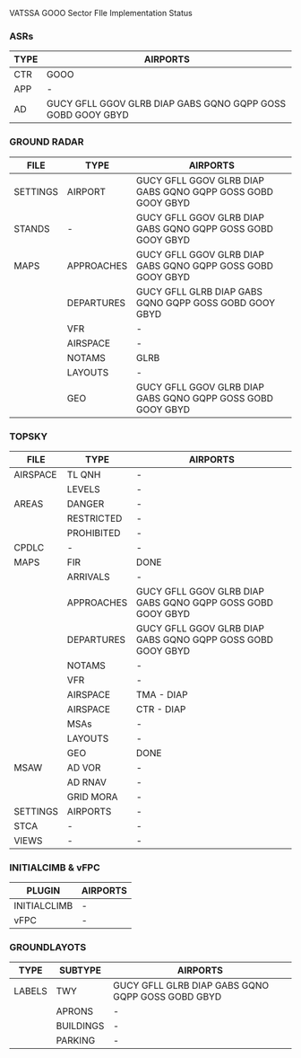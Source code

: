 VATSSA GOOO Sector FIle Implementation Status


### ASRs

| TYPE  | AIRPORTS |
| ----- | -------- |
| CTR   | GOOO |
| APP   | - |
| AD    | GUCY GFLL GGOV GLRB DIAP GABS GQNO GQPP GOSS GOBD GOOY GBYD |


### GROUND RADAR

| FILE      | TYPE          | AIRPORTS |
| -----     | --------      | - |
| SETTINGS  | AIRPORT       | GUCY GFLL GGOV GLRB DIAP GABS GQNO GQPP GOSS GOBD GOOY GBYD |
| STANDS    | -             | GUCY GFLL GGOV GLRB DIAP GABS GQNO GQPP GOSS GOBD GOOY GBYD |
| MAPS      | APPROACHES    | GUCY GFLL GGOV GLRB DIAP GABS GQNO GQPP GOSS GOBD GOOY GBYD |
|           | DEPARTURES    | GUCY GFLL GLRB DIAP GABS GQNO GQPP GOSS GOBD GOOY GBYD |
|           | VFR           | - |
|           | AIRSPACE      | - |
|           | NOTAMS        | GLRB |
|           | LAYOUTS       | - |
|           | GEO           | GUCY GFLL GGOV GLRB DIAP GABS GQNO GQPP GOSS GOBD GOOY GBYD |


### TOPSKY

| FILE      | TYPE          | AIRPORTS |
| -----     | --------      | - |
| AIRSPACE  | TL QNH        | - |
|           | LEVELS        | - |
| AREAS     | DANGER        | - |
|           | RESTRICTED    | - |
|           | PROHIBITED    | - |
| CPDLC     | -             | - |
| MAPS      | FIR           | DONE |
|           | ARRIVALS      | - |
|           | APPROACHES    | GUCY GFLL GGOV GLRB DIAP GABS GQNO GQPP GOSS GOBD GOOY GBYD |
|           | DEPARTURES    | GUCY GFLL GGOV GLRB DIAP GABS GQNO GQPP GOSS GOBD GOOY GBYD |
|           | NOTAMS        | - |
|           | VFR           | - |
|           | AIRSPACE      | TMA - DIAP |
|           | AIRSPACE      | CTR - DIAP |
|           | MSAs          | - |
|           | LAYOUTS       | - |
|           | GEO           | DONE |
| MSAW      | AD VOR        | - |
|           | AD RNAV       | - |
|           | GRID MORA     | - |
| SETTINGS  | AIRPORTS      | - |
| STCA      | -             | - |
| VIEWS     | -             | - |


### INITIALCIMB & vFPC

| PLUGIN        | AIRPORTS |
| -----         | -------- |
| INITIALCLIMB  | - |
| vFPC          | - |


### GROUNDLAYOTS

| TYPE      | SUBTYPE   | AIRPORTS |
| -----     | -------   | -------- |
| LABELS    | TWY       | GUCY GFLL GLRB DIAP GABS GQNO GQPP GOSS GOBD GBYD |
|           | APRONS    | - |
|           | BUILDINGS | - |
|           | PARKING   | - |